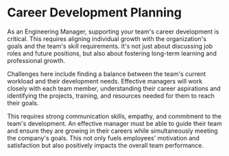 # Career Development Planning

As an Engineering Manager, supporting your team's career development is critical. This requires aligning individual growth with the organization's goals and the team's skill requirements. It's not just about discussing job roles and future positions, but also about fostering long-term learning and professional growth.

Challenges here include finding a balance between the team's current workload and their development needs. Effective managers will work closely with each team member, understanding their career aspirations and identifying the projects, training, and resources needed for them to reach their goals. 

This requires strong communication skills, empathy, and commitment to the team's development. An effective manager must be able to guide their team and ensure they are growing in their careers while simultaneously meeting the company's goals. This not only fuels employees' motivation and satisfaction but also positively impacts the overall team performance.